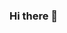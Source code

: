 ### Hi there 👋

<!--
**AdrianHu99/AdrianHu99** is a ✨ _special_ ✨ repository because its `README.md` (this file) appears on your GitHub profile.

Here are some ideas to get you started:

- 🔭 I’m currently working on ...
- 🌱 I’m currently learning ...
- 👯 I’m looking to collaborate on ...
- 🤔 I’m looking for help with ...
- 💬 Ask me about ...
- 📫 How to reach me: qihu1992@hotmail.com
- 😄 Pronouns: ...
- ⚡ Fun fact: ...
-->
